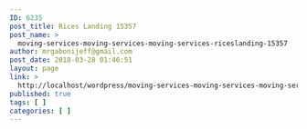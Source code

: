 ```yaml
---
ID: 6235
post_title: Rices Landing 15357
post_name: >
  moving-services-moving-services-moving-services-riceslanding-15357
author: mrgabonijeff@gmail.com
post_date: 2018-03-28 01:46:51
layout: page
link: >
  http://localhost/wordpress/moving-services-moving-services-moving-services-riceslanding-15357/
published: true
tags: [ ]
categories: [ ]
---
```

